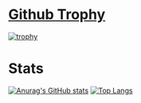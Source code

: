 # [Github Trophy](https://github.com/ryo-ma/github-profile-trophy#optional-request-parameters)
[![trophy](https://github-profile-trophy.vercel.app/?username=mokoshin0720&theme=onedark&rank=-C,-UNKNOWN)](https://github.com/ryo-ma/github-profile-trophy)
# Stats
[![Anurag's GitHub stats](https://github-readme-stats.vercel.app/api?username=mokoshin0720&show_icons=true&theme=radical)](https://github.com/anuraghazra/github-readme-stats)
[![Top Langs](https://github-readme-stats.vercel.app/api/top-langs/?username=mokoshin0720&layout=compact&theme=radical)](https://github.com/anuraghazra/github-readme-stats)
